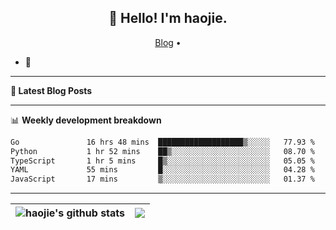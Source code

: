 <h2 align="center">👋 Hello! I'm haojie.</h2>
<p align="center">
  <a href="https://aoyouer.com">Blog</a> •
</p>


- 🔭 


-------

**📝 Latest Blog Posts**


-------

📊 **Weekly development breakdown**
<!--START_SECTION:waka-->

```txt
Go               16 hrs 48 mins  ███████████████████▒░░░░░   77.93 %
Python           1 hr 52 mins    ██▒░░░░░░░░░░░░░░░░░░░░░░   08.70 %
TypeScript       1 hr 5 mins     █▒░░░░░░░░░░░░░░░░░░░░░░░   05.05 %
YAML             55 mins         █░░░░░░░░░░░░░░░░░░░░░░░░   04.28 %
JavaScript       17 mins         ▒░░░░░░░░░░░░░░░░░░░░░░░░   01.37 %
```

<!--END_SECTION:waka-->

-------



| <img align="center" src="https://github-readme-stats.vercel.app/api?username=haojie06&show_icons=true&theme=graywhite&show_icons=true&count_private=true&include_all_commits=true&hide_border=true" alt="haojie's github stats" /> | <img align="center" src="https://github-readme-stats.vercel.app/api/top-langs/?username=haojie06&layout=compact&theme=graywhite&hide_border=true&hide=css,html" /> |
| ------------- | ------------- |


